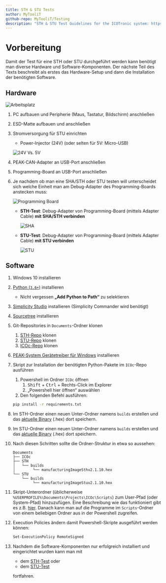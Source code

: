 ```yaml
---
title: STH & STU Tests
author: MyTooliT
github-repo: MyTooliT/Testing
description: "STH & STU Test Guidelines for the ICOTronic system: https://www.mytoolit.com/ICOtronic"
---
```


# Vorbereitung

Damit der Test für eine STH oder STU durchgeführt werden kann benötigt man diverse Hardware und Software-Komponenten. Der nächste Teil des Texts beschreibt als erstes das Hardware-Setup und dann die Installation der benötigten Software.

## Hardware

![Arbeitsplatz](Pictures/Arbeitsplatz.jpg)

1. PC aufbauen und Peripherie (Maus, Tastatur, Bildschirm) anschließen
2. ESD-Matte aufbauen und anschließen
3. Stromversorgung für STU einrichten

   - Power-Injector (24V) (oder selten für 5V: Micro-USB)

   ![24V Vs. 5V](Pictures/24V%20Vs.%205V.jpg)

4. PEAK-CAN-Adapter an USB-Port anschließen
5. Programming-Board an USB-Port anschließen
6. Je nachdem ob man eine SHA/STH oder STU testen will unterscheidet sich welche Einheit man am Debug-Adapter des Programming-Boards anstecken muss:

   ![Programming Board](Pictures/Programming%20Board.jpg)

   - **STH-Test**: Debug-Adapter von Programming-Board (mittels Adapter Cable) **mit SHA/STH verbinden**

     ![SHA](Pictures/SHA.jpg)

   - **STU-Test**: Debug-Adapter von Programming-Board (mittels Adapter Cable) **mit STU verbinden**

     ![STU](Pictures/STU.jpg)

## Software

1. Windows 10 installieren

2. [Python (`3.6+`)](https://www.python.org/downloads/) installieren

   - Nicht vergessen **„Add Python to Path“** zu selektieren

3. [Simplicity Studio](https://www.silabs.com/products/development-tools/software/simplicity-studio) installieren (Simplicity Commander wird benötigt)

4. [Sourcetree](https://www.sourcetreeapp.com/) installieren

5. Git-Repositories in `Documents`-Ordner klonen

   1. [STH-Repo](https://github.com/MyTooliT/STH) klonen
   2. [STU-Repo](https://github.com/MyTooliT/STU) klonen
   3. [ICOc-Repo](https://github.com/MyTooliT/ICOc) klonen

6. [PEAK-System Gerätetreiber für Windows](https://www.peak-system.com/PCAN-USB-FD.365.0.html) installieren

7. Skript zur Installation der benötigten Python-Pakete im `ICOc`-Repo ausführen

   1. Powershell im Ordner `ICOc` öffnen
      1. <kbd>Shift</kbd> + <kbd>Ctrl</kbd> + Rechts-Click im Explorer
      2. „Powershell hier öffnen“ auswählen
   2. Den folgenden Befehl ausführen:

   ```sh
   pip install -r requirements.txt
   ```

8. Im STH-Ordner einen neuen Unter-Ordner namens `builds` erstellen und das [aktuelle Binary](https://github.com/MyTooliT/STH/releases) (.hex) dort speichern.

9. Im STU-Ordner einen neuen Unter-Ordner namens `builds` erstellen und das [aktuelle Binary](https://github.com/MyTooliT/STU/releases) (.hex) dort speichern.

10. Nach diesen Schritten sollte die Ordner-Struktur in etwa so aussehen:

    ```
    Documents
    ├── ICOc
    ├── STH
    │   └── builds
    │        └── manufacturingImageSthv2.1.10.hex
    └── STU
        └── builds
             └── manufacturingImageStuv2.1.10.hex
    ```

11. Skript-Unterordner (üblicherweise `%USERPROFILE%\Documents\Projects\ICOc\Scripts`) zum User-Pfad (oder System-Pfad) hinzuzufügen. Eine Beschreibung wie das funktioniert gibt es z.B. [hier](https://www.architectryan.com/2018/03/17/add-to-the-path-on-windows-10/). Danach kann man auf die Programme im `Scripts`-Ordner von einem beliebigen Ordner aus in der Powershell zugreifen.

12. Execution Policies ändern damit Powershell-Skripte ausgeführt werden können:

    ```sh
    Set-ExecutionPolicy RemoteSigned
    ```

13. Nachdem die Software-Komponenten nur erfolgreich installiert und eingerichtet wurden kann man mit

    - dem [STH-Test](#sth-test) oder
    - dem [STU-Test](#stu-test)

    fortfahren.
